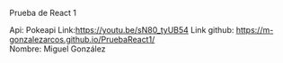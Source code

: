 Prueba de React 1

Api: Pokeapi
Link:https://youtu.be/sN80_tyUB54
Link github: https://m-gonzalezarcos.github.io/PruebaReact1/  
Nombre: Miguel González
